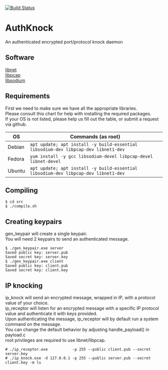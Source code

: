 
[![Build Status](https://travis-ci.com/Fullaxx/authknock.svg?branch=master)](https://travis-ci.com/Fullaxx/authknock)

# AuthKnock
An authenticated encrypted port/protocol knock daemon

## Software
[libnet](https://github.com/libnet/libnet) \
[libpcap](https://www.tcpdump.org/) \
[libsodium](https://github.com/jedisct1/libsodium)

## Requirements
First we need to make sure we have all the appropriate libraries. \
Please consult this chart for help with installing the required packages. \
If your OS is not listed, please help us fill out the table, or submit a request via github.

| OS     | Commands (as root)                                                                 |
| ------ | ---------------------------------------------------------------------------------- |
| Debian | `apt update; apt install -y build-essential libsodium-dev libpcap-dev libnet1-dev` |
| Fedora | `yum install -y gcc libsodium-devel libpcap-devel libnet-devel`                    |
| Ubuntu | `apt update; apt install -y build-essential libsodium-dev libpcap-dev libnet1-dev` |

## Compiling
```
$ cd src
$ ./compile.sh
```

## Creating keypairs
gen_keypair will create a single keypair. \
You will need 2 keypairs to send an authenticated message.
```
$ ./gen_keypair.exe server
Saved public key: server.pub
Saved secret key: server.key
$ ./gen_keypair.exe client
Saved public key: client.pub
Saved secret key: client.key
```

## IP knocking
ip_knock will send an encrypted message, wrapped in IP, with a protocol value of your choice. \
ip_receptor will listen for an encrypted message with a specific IP protocol value and authenticate it with keys provided. \
Upon authenticating the message, ip_receptor will by default run a system command on the message. \
You can change the default behavior by adjusting handle_payload() in payload.c \
root privileges are required to use libnet/libpcap.
```
# ./ip_receptor.exe           -p 255 --public client.pub --secret server.key
# ./ip_knock.exe -d 127.0.0.1 -p 255 --public server.pub --secret client.key -m ls
```
